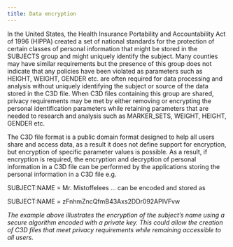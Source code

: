 ```yaml
---
title: Data encryption
---
```


In the United States, the Health Insurance Portability and Accountability Act of 1996 (HIPPA) created a set of national standards for the protection of certain classes of personal information that might be stored in the SUBJECTS group and might uniquely identify the subject.  Many counties may have similar requirements but the presence of this group does not indicate that any policies have been violated as parameters such as HEIGHT, WEIGHT, GENDER etc. are often required for data processing and analysis without uniquely identifying the subject or source of the data stored in the C3D file.  When C3D files containing this group are shared, privacy requirements may be met by either removing or encrypting the personal identification parameters while retaining parameters that are needed to research and analysis such as MARKER_SETS, WEIGHT, HEIGHT, GENDER etc.

The C3D file format is a public domain format designed to help all users share and access data, as a result it does not define support for encryption, but encryption of specific parameter values is possible.  As a result, if encryption is required, the encryption and decryption of personal information in a C3D file can be performed by the applications storing the personal information in a C3D file e.g.

SUBJECT:NAME = Mr. Mistoffelees … can be encoded and stored as

SUBJECT:NAME = zFnhmZncQfmB43Axs2DDr092APIVFvw

*The example above illustrates the encryption of the subject’s name using a secure algorithm encoded with a private key.  This could allow the creation of C3D files that meet privacy requirements while remaining accessible to all users.*
